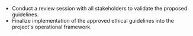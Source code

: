 - Conduct a review session with all stakeholders to validate the proposed guidelines.
- Finalize implementation of the approved ethical guidelines into the project's operational framework.